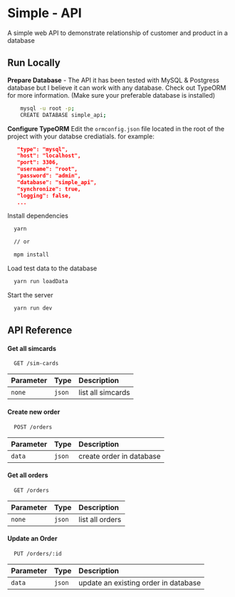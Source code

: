 
# Simple - API

A simple web API to demonstrate relationship of customer and product in a database

## Run Locally

**Prepare Database** - The API it has been tested with MySQL & Postgress database but I
believe it can work with any database. Check out TypeORM for more information.
(Make sure your preferable database is installed)

```bash
    mysql -u root -p;
    CREATE DATABASE simple_api;
```

**Configure TypeORM** Edit the  `ormconfig.json` file located in the root of the project with your
databse crediatials. for example:

```json
   "type": "mysql",
   "host": "localhost",
   "port": 3306,
   "username": "root",
   "password": "admin",
   "database": "simple_api",
   "synchronize": true,
   "logging": false,
   ...
```

Install dependencies

```bash
  yarn

  // or

  mpm install
```

Load test data to the database

```bash
  yarn run loadData
```

Start the server

```bash
  yarn run dev
```


## API Reference


#### Get all simcards

```http
  GET /sim-cards 
```

| Parameter | Type     | Description                |
| :-------- | :------- | :------------------------- |
| `none`    | `json` | list all simcards |

#### Create new order

```http
  POST /orders 
```

| Parameter | Type     | Description                |
| :-------- | :------- | :------------------------- |
| `data`    | `json`   |  create order in database |

#### Get all orders

```http
  GET /orders 
```

| Parameter | Type     | Description                |
| :-------- | :------- | :------------------------- |
| `none`    | `json`   | list all orders |



#### Update an Order

```http
  PUT /orders/:id
```

| Parameter | Type     | Description                       |
| :-------- | :------- | :-------------------------------- |
| `data`    | `json`   | update an existing order in database|

<!-- #### add(num1, num2) -->

<!-- Takes two numbers and returns the sum. -->











<!-- ## Simple Rest API using Node & Express -->

<!-- #### This project is hosted on heroku, you can visit the end listed below to test it. -->


<!-- ### If you want want to run it local you will need the following: -->
<!-- 1. Node -->
<!-- 2. NPM or yarn -->
<!-- 3. MySql installed in your machine -->

<!--  <iframe width="100%" height="500px" style="box-shadow: 0 2px 8px 0 rgba(63,69,81,0.16); border-radius:15px;" allowtransparency="true" allowfullscreen="true" scrolling="no" title="Embedded DrawSQL IFrame" frameborder="0" src="https://drawsql.app/justme-2/diagrams/simple-api/embed"> -->

<!--  </iframe> -->
<!-- Steps to run this project: -->

<!-- 1. Run `npm i` command -->
<!-- 2. Setup database settings inside `ormconfig.json` file -->
<!-- 3. Run `npm start` command -->



